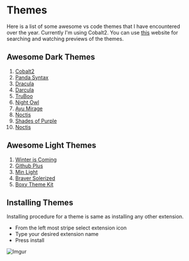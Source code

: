 # Themes

Here is a list of some awesome vs code themes that I have encountered over the year. Currently I'm using Cobalt2. You can use [this](https://vscodethemes.com/) website for searching and watching previews of the themes.

## Awesome Dark Themes

1. [Cobalt2](https://github.com/wesbos/cobalt2-vscode)
2. [Panda Syntax](https://github.com/tinkertrain/panda-syntax-vscode)
3. [Dracula](https://github.com/dracula/visual-studio-code)
4. [Darcula](https://github.com/rokoroku/vscode-theme-darcula)
5. [TruBoo](https://github.com/ajtruex/TruBoo.git)
6. [Night Owl](https://github.com/sdras/night-owl-vscode-theme)
7. [Ayu Mirage](https://github.com/jsenjoy/vscode-ayu)
8. [Noctis](https://github.com/liviuschera/noctis)
9. [Shades of Purple](https://github.com/ahmadawais/shades-of-purple-vscode)
10. [Noctis](https://github.com/liviuschera/noctis)


## Awesome Light Themes

1. [Winter is Coming](https://github.com/johnpapa/vscode-winteriscoming.git)
2. [Github Plus](https://github.com/thenikso/github-plus-theme)
3. [Min Light](https://github.com/misolori/min-theme.git)
4. [Braver Solerized](https://github.com/braver/vscode-solarized.git)
5. [Boxy Theme Kit](https://github.com/trongthanh/vscode-boxythemekit)

## Installing Themes

Installing procedure for a theme is same as installing any other extension.

* From the left most stripe select extension icon
* Type your desired extension name
* Press install

![Imgur](https://imgur.com/xQgXe3S.png)
